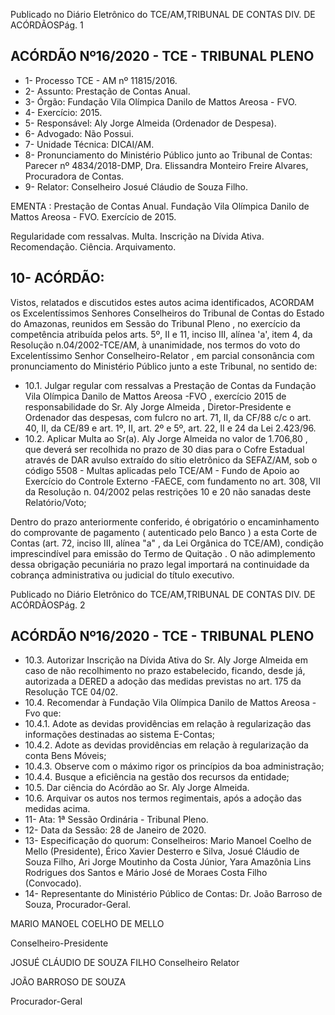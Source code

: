 Publicado  no  Diário  Eletrônico do TCE/AM,TRIBUNAL DE CONTAS DIV. DE ACÓRDÃOSPág. 1

## ACÓRDÃO Nº16/2020 - TCE - TRIBUNAL PLENO

- 1- Processo TCE - AM nº 11815/2016.
- 2- Assunto: Prestação de Contas Anual.
- 3- Órgão: Fundação Vila Olímpica Danilo de Mattos Areosa - FVO.
- 4- Exercício: 2015.
- 5- Responsável: Aly Jorge Almeida (Ordenador de Despesa).
- 6- Advogado: Não Possui.
- 7- Unidade Técnica: DICAI/AM.
- 8- Pronunciamento  do  Ministério  Público  junto  ao  Tribunal  de  Contas: Parecer  nº 4834/2018-DMP, Dra. Elissandra Monteiro Freire Alvares, Procuradora de Contas.
- 9- Relator: Conselheiro Josué Cláudio de Souza Filho.

EMENTA : Prestação  de  Contas  Anual.  Fundação Vila Olímpica  Danilo  de  Mattos  Areosa  -  FVO. Exercício de 2015.

Regularidade  com  ressalvas.  Multa.  Inscrição  na Dívida Ativa. Recomendação. Ciência. Arquivamento.

## 10-  ACÓRDÃO:

Vistos, relatados e discutidos estes autos acima identificados, ACORDAM os Excelentíssimos Senhores Conselheiros do Tribunal de Contas do Estado do Amazonas, reunidos em Sessão do Tribunal Pleno , no exercício da competência atribuída pelos arts. 5º, II e 11, inciso III, alínea 'a', item 4, da Resolução n.04/2002-TCE/AM, à unanimidade, nos termos do voto do Excelentíssimo Senhor Conselheiro-Relator , em parcial consonância com pronunciamento do Ministério Público junto a este Tribunal, no sentido de:

- 10.1. Julgar regular com ressalvas a Prestação de Contas da Fundação Vila Olímpica Danilo de Mattos Areosa -FVO , exercício 2015 de responsabilidade do Sr. Aly Jorge  Almeida , Diretor-Presidente e Ordenador das despesas, com fulcro no art. 71, II, da CF/88 c/c o art. 40, II, da CE/89 e art. 1º, II, art. 2º e 5º, art. 22, II e 24 da Lei 2.423/96.
- 10.2. Aplicar Multa ao Sr(a).  Aly  Jorge  Almeida no  valor  de 1.706,80 ,  que deverá ser recolhida no prazo de 30 dias para o Cofre Estadual através de DAR avulso extraído do sítio eletrônico da SEFAZ/AM, sob o código 5508 - Multas aplicadas pelo TCE/AM - Fundo de Apoio ao Exercício do Controle Externo -FAECE, com  fundamento  no  art. 308, VII da Resolução  n.  04/2002  pelas  restrições  10  e  20  não  sanadas  deste Relatório/Voto;

Dentro do prazo anteriormente conferido, é obrigatório o encaminhamento  do  comprovante  de  pagamento  ( autenticado pelo Banco )  a  esta  Corte  de  Contas  (art.  72,  inciso  III,  alínea  "a"  ,  da  Lei Orgânica do TCE/AM), condição imprescindível para emissão do Termo de Quitação . O não adimplemento dessa obrigação pecuniária no prazo legal importará na continuidade da cobrança administrativa ou judicial do título executivo.

Publicado  no  Diário  Eletrônico do TCE/AM,TRIBUNAL DE CONTAS DIV. DE ACÓRDÃOSPág. 2

## ACÓRDÃO Nº16/2020 - TCE - TRIBUNAL PLENO

- 10.3. Autorizar  Inscrição  na  Dívida  Ativa do Sr.  Aly  Jorge  Almeida em caso  de  não  recolhimento  no  prazo  estabelecido, ficando,  desde  já, autorizada  a  DERED a  adoção  das  medidas  previstas  no  art.  175  da Resolução TCE 04/02.
- 10.4. Recomendar à Fundação Vila Olímpica Danilo de Mattos Areosa - Fvo que:
- 10.4.1. Adote as devidas providências em relação à regularização das informações destinadas ao sistema E-Contas;
- 10.4.2. Adote as devidas providências em relação à regularização da conta Bens Móveis;
- 10.4.3. Observe  com  o  máximo  rigor os princípios da boa administração;
- 10.4.4. Busque a eficiência na gestão dos recursos da entidade;
- 10.5. Dar ciência do Acórdão ao Sr. Aly Jorge Almeida.
- 10.6. Arquivar os autos nos termos regimentais, após a adoção das medidas acima.
- 11-  Ata: 1ª Sessão Ordinária - Tribunal Pleno.
- 12-  Data da Sessão: 28 de Janeiro de 2020.
- 13-  Especificação do quorum: Conselheiros: Mario Manoel Coelho de Mello (Presidente), Érico Xavier Desterro e Silva, Josué Cláudio de Souza Filho, Ari Jorge Moutinho da Costa Júnior, Yara Amazônia Lins Rodrigues dos Santos e Mário José de Moraes Costa Filho (Convocado).
- 14-  Representante  do  Ministério  Público  de  Contas: Dr. João  Barroso  de  Souza, Procurador-Geral.

MARIO MANOEL COELHO DE MELLO

Conselheiro-Presidente

JOSUÉ CLÁUDIO DE SOUZA FILHO Conselheiro Relator

JOÃO BARROSO DE SOUZA

Procurador-Geral